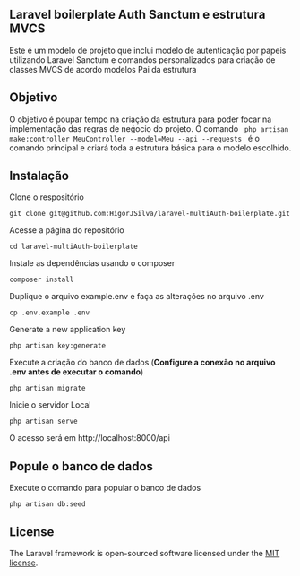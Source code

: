 ## Laravel boilerplate Auth Sanctum e estrutura MVCS

Este é um modelo de projeto que inclui modelo de autenticação por papeis utilizando Laravel Sanctum e comandos personalizados para criação de classes MVCS de acordo modelos Pai da estrutura

## Objetivo

O objetivo é poupar tempo na criação da estrutura para poder focar na implementação das regras de neǵocio do projeto. O comando ```  php artisan make:controller MeuController --model=Meu --api --requests  ``` é o comando principal e criará toda a estrutura básica para o modelo escolhido.


## Instalação

Clone o respositório

    git clone git@github.com:HigorJSilva/laravel-multiAuth-boilerplate.git

Acesse a página do repositório

    cd laravel-multiAuth-boilerplate

Instale as dependências usando o composer

    composer install

Duplique o arquivo example.env e faça as alterações no arquivo .env

    cp .env.example .env

Generate a new application key

    php artisan key:generate

Execute a criação do banco de dados (**Configure a conexão no arquivo .env antes de executar o comando**)

    php artisan migrate

Inicie o servidor Local

    php artisan serve

O acesso será em http://localhost:8000/api

## Popule o banco de dados

Execute o comando para popular o banco de dados

    php artisan db:seed

## License

The Laravel framework is open-sourced software licensed under the [MIT license](https://opensource.org/licenses/MIT).
